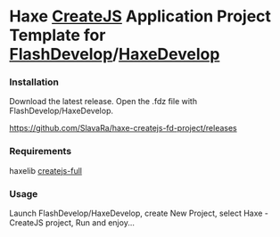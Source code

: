 Haxe [CreateJS](http://lib.haxe.org/p/createjs-full/) Application Project Template for [FlashDevelop](http://www.flashdevelop.org)/[HaxeDevelop](http://www.haxedevelop.org/)
========================

### Installation

Download the latest release. Open the .fdz file with FlashDevelop/HaxeDevelop.

https://github.com/SlavaRa/haxe-createjs-fd-project/releases

### Requirements 

haxelib [createjs-full](http://lib.haxe.org/p/createjs-full/)

### Usage 

Launch FlashDevelop/HaxeDevelop, create New Project, select Haxe - CreateJS project, Run and enjoy...
